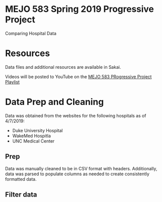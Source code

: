 # MEJO 583 Spring 2019 Progressive Project

Comparing Hospital Data

# Resources

Data files and additional resources are available in Sakai.

Videos will be posted to YouTube on the 
[MEJO 583 PRogressive Project Playlist](https://www.youtube.com/playlist?list=PL1lx2vQxCloNqRsIm80_0MeLlhP3fzMu0)

# Data Prep and Cleaning

Data was obtained from the websites for the following hospitals as of 4/7/2019:

- Duke University Hospital
- WakeMed Hospitla
- UNC Medical Center

## Prep

Data was manually cleaned to be in CSV format with headers. Additionally, data was parsed to populate columns as needed to create consistently formatted data.

## Filter data

